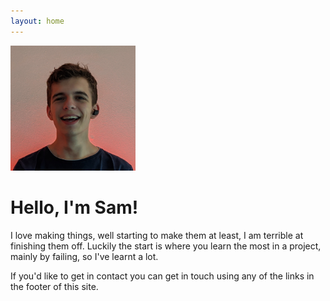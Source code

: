 ```yaml
---
layout: home
---
```


<img src="/assets/images/profile_picture.png" alt="picture of me" class="rounded mx-auto d-block" width="200px">

# Hello, I'm Sam!

I love making things, well starting to make them at least, I am terrible at finishing them off. Luckily the start is where you learn the most in a project, mainly by failing, so I've learnt a lot. 

If you'd like to get in contact you can get in touch using any of the links in the footer of this site.